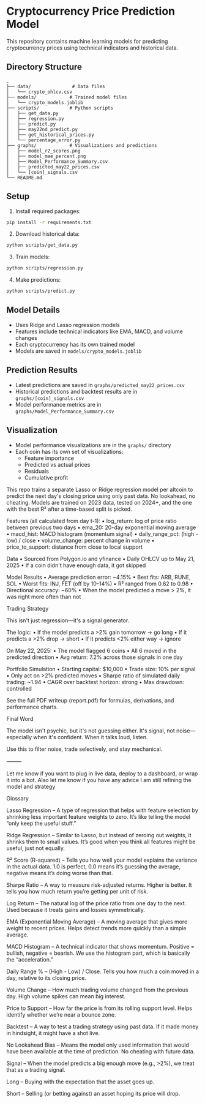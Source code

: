 # Cryptocurrency Price Prediction Model

This repository contains machine learning models for predicting cryptocurrency prices using technical indicators and historical data.

## Directory Structure

```
.
├── data/               # Data files
│   └── crypto_ohlcv.csv
├── models/            # Trained model files
│   └── crypto_models.joblib
├── scripts/           # Python scripts
│   ├── get_data.py
│   ├── regression.py
│   ├── predict.py
│   ├── may22nd_predict.py
│   ├── get_historical_prices.py
│   └── percentage_error.py
├── graphs/            # Visualizations and predictions
│   ├── model_r2_scores.png
│   ├── model_mae_percent.png
│   ├── Model_Performance_Summary.csv
│   ├── predicted_may22_prices.csv
│   └── [coin]_signals.csv
└── README.md
```

## Setup

1. Install required packages:
```bash
pip install -r requirements.txt
```

2. Download historical data:
```bash
python scripts/get_data.py
```

3. Train models:
```bash
python scripts/regression.py
```

4. Make predictions:
```bash
python scripts/predict.py
```

## Model Details

- Uses Ridge and Lasso regression models
- Features include technical indicators like EMA, MACD, and volume changes
- Each cryptocurrency has its own trained model
- Models are saved in `models/crypto_models.joblib`

## Prediction Results

- Latest predictions are saved in `graphs/predicted_may22_prices.csv`
- Historical predictions and backtest results are in `graphs/[coin]_signals.csv`
- Model performance metrics are in `graphs/Model_Performance_Summary.csv`

## Visualization

- Model performance visualizations are in the `graphs/` directory
- Each coin has its own set of visualizations:
  - Feature importance
  - Predicted vs actual prices
  - Residuals
  - Cumulative profit

This repo trains a separate Lasso or Ridge regression model per altcoin to predict the next day's closing price using only past data. No lookahead, no cheating. Models are trained on 2023 data, tested on 2024+, and the one with the best R² after a time-based split is picked.

Features (all calculated from day t-1):
	•	log_return: log of price ratio between previous two days
	•	ema_20: 20-day exponential moving average
	•	macd_hist: MACD histogram (momentum signal)
	•	daily_range_pct: (high - low) / close
	•	volume_change: percent change in volume
	•	price_to_support: distance from close to local support

Data
	•	Sourced from Polygon.io and yfinance
	•	Daily OHLCV up to May 21, 2025
	•	If a coin didn't have enough data, it got skipped

Model Results
	•	Average prediction error: ~4.15%
	•	Best fits: ARB, RUNE, SOL
	•	Worst fits: INJ, FET (off by 10–14%)
	•	R² ranged from 0.62 to 0.98
	•	Directional accuracy: ~60%
	•	When the model predicted a move > 2%, it was right more often than not

Trading Strategy

This isn't just regression—it's a signal generator.

The logic:
	•	If the model predicts a >2% gain tomorrow → go long
	•	If it predicts a >2% drop → short
	•	If it predicts <2% either way → ignore

On May 22, 2025:
	•	The model flagged 6 coins
	•	All 6 moved in the predicted direction
	•	Avg return: 7.2% across those signals in one day

Portfolio Simulation
	•	Starting capital: $10,000
	•	Trade size: 10% per signal
	•	Only act on >2% predicted moves
	•	Sharpe ratio of simulated daily trading: ~1.94
	•	CAGR over backtest horizon: strong
	•	Max drawdown: controlled

See the full PDF writeup (report.pdf) for formulas, derivations, and performance charts.

Final Word

The model isn't psychic, but it's not guessing either. It's signal, not noise—especially when it's confident. When it talks loud, listen.

Use this to filter noise, trade selectively, and stay mechanical.

⸻

Let me know if you want to plug in live data, deploy to a dashboard, or wrap it into a bot. Also let me know if you have any advice I am still refining the model and strategy

Glossary

Lasso Regression – A type of regression that helps with feature selection by shrinking less important feature weights to zero. It’s like telling the model “only keep the useful stuff.”

Ridge Regression – Similar to Lasso, but instead of zeroing out weights, it shrinks them to small values. It’s good when you think all features might be useful, just not equally.

R² Score (R-squared) – Tells you how well your model explains the variance in the actual data. 1.0 is perfect, 0.0 means it’s guessing the average, negative means it’s doing worse than that.

Sharpe Ratio – A way to measure risk-adjusted returns. Higher is better. It tells you how much return you’re getting per unit of risk.

Log Return – The natural log of the price ratio from one day to the next. Used because it treats gains and losses symmetrically.

EMA (Exponential Moving Average) – A moving average that gives more weight to recent prices. Helps detect trends more quickly than a simple average.

MACD Histogram – A technical indicator that shows momentum. Positive = bullish, negative = bearish. We use the histogram part, which is basically the “acceleration.”

Daily Range % – (High - Low) / Close. Tells you how much a coin moved in a day, relative to its closing price.

Volume Change – How much trading volume changed from the previous day. High volume spikes can mean big interest.

Price to Support – How far the price is from its rolling support level. Helps identify whether we’re near a bounce zone.

Backtest – A way to test a trading strategy using past data. If it made money in hindsight, it might have a shot live.

No Lookahead Bias – Means the model only used information that would have been available at the time of prediction. No cheating with future data.

Signal – When the model predicts a big enough move (e.g., >2%), we treat that as a trading signal.

Long – Buying with the expectation that the asset goes up.

Short – Selling (or betting against) an asset hoping its price will drop.


